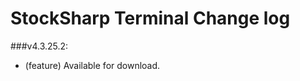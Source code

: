 StockSharp Terminal Change log
========================
###v4.3.25.2:
* (feature) Available for download.